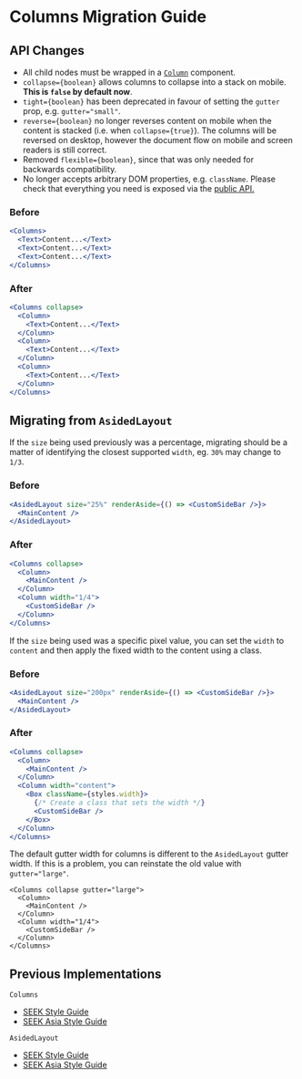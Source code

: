 # Columns Migration Guide

## API Changes

- All child nodes must be wrapped in a [`Column`](https://seek-oss.github.io/braid-design-system/components/Column) component.
- `collapse={boolean}` allows columns to collapse into a stack on mobile. **This is `false` by default now**.
- `tight={boolean}` has been deprecated in favour of setting the `gutter` prop, e.g. `gutter="small"`.
- `reverse={boolean}` no longer reverses content on mobile when the content is stacked (i.e. when `collapse={true}`). The columns will be reversed on desktop, however the document flow on mobile and screen readers is still correct.
- Removed `flexible={boolean}`, since that was only needed for backwards compatibility.
- No longer accepts arbitrary DOM properties, e.g. `className`. Please check that everything you need is exposed via the [public API.](https://seek-oss.github.io/braid-design-system/components/Columns)

### Before

```jsx
<Columns>
  <Text>Content...</Text>
  <Text>Content...</Text>
  <Text>Content...</Text>
</Columns>
```

### After

```jsx
<Columns collapse>
  <Column>
    <Text>Content...</Text>
  </Column>
  <Column>
    <Text>Content...</Text>
  </Column>
  <Column>
    <Text>Content...</Text>
  </Column>
</Columns>
```

## Migrating from `AsidedLayout`

If the `size` being used previously was a percentage, migrating should be a matter of identifying the closest supported `width`, eg. `30%` may change to `1/3`.

### Before

```jsx
<AsidedLayout size="25%" renderAside={() => <CustomSideBar />}>
  <MainContent />
</AsidedLayout>
```

### After

```jsx
<Columns collapse>
  <Column>
    <MainContent />
  </Column>
  <Column width="1/4">
    <CustomSideBar />
  </Column>
</Columns>
```

If the `size` being used was a specific pixel value, you can set the `width` to `content` and then apply the fixed width to the content using a class.

### Before

```jsx
<AsidedLayout size="200px" renderAside={() => <CustomSideBar />}>
  <MainContent />
</AsidedLayout>
```

### After

```jsx
<Columns collapse>
  <Column>
    <MainContent />
  </Column>
  <Column width="content">
    <Box className={styles.width}>
      {/* Create a class that sets the width */}
      <CustomSideBar />
    </Box>
  </Column>
</Columns>
```

The default gutter width for columns is different to the `AsidedLayout` gutter width. If this is a problem, you can reinstate the old value with `gutter="large"`.

```
<Columns collapse gutter="large">
  <Column>
    <MainContent />
  </Column>
  <Column width="1/4">
    <CustomSideBar />
  </Column>
</Columns>
```

## Previous Implementations

`Columns`

- [SEEK Style Guide](https://seek-oss.github.io/seek-style-guide/columns)
- [SEEK Asia Style Guide](https://seekinternational.github.io/seek-asia-style-guide/columns)

`AsidedLayout`

- [SEEK Style Guide](https://seek-oss.github.io/seek-style-guide/asided-layout)
- [SEEK Asia Style Guide](https://seekinternational.github.io/seek-asia-style-guide/asided-layout)
